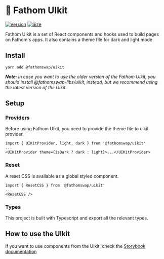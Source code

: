 # 🥞 Fathom UIkit

[![Version](https://img.shields.io/npm/v/@fathomswap/uikit)](https://www.npmjs.com/package/@fathomswap/uikit) [![Size](https://img.shields.io/bundlephobia/min/@fathomswap/uikit)](https://www.npmjs.com/package/@fathomswap/uikit)

Fathom UIkit is a set of React components and hooks used to build pages on Fathom's apps. It also contains a theme file for dark and light mode.

## Install

`yarn add @fathomswap/uikit`

***Note**: In case you want to use the older version of the Fathom UIkit, you should install @fathomswap-libs/uikit, instead, but we recommend using the latest version of the UIkit.*


## Setup

### Providers

Before using Fathom UIkit, you need to provide the theme file to uikit provider.

```
import { UIKitProvider, light, dark } from '@fathomswap/uikit'
...
<UIKitProvider theme={isDark ? dark : light}>...</UIKitProvider>
```

### Reset

A reset CSS is available as a global styled component.

```
import { ResetCSS } from '@fathomswap/uikit'
...
<ResetCSS />
```

### Types

This project is built with Typescript and export all the relevant types.

## How to use the UIkit

If you want to use components from the UIkit, check the [Storybook documentation](https://fathomswap.github.io/fathom-uikit/)
